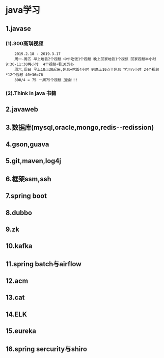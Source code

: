 # java学习
## 1.javase
### (1).300高琪视频 
        2019.2.18 - 2019.3.17
        周一-周五 早上地铁2个视频 中午吃饭1个视频 晚上回家地铁1个视频 回家视频半小时 9:30-11:30两小时  4个视频+看10页书
        周六,周日 早上10点30起床,休息+吃饭4小时 到晚上10点半休息 学习八小时 24个视频*12个视频 40+36=76
        300/4 = 75 一周75个视频 加油!!!
### (2).Think in java 书籍
## 2.javaweb
## 3.数据库(mysql,oracle,mongo,redis--redission)
## 4.gson,guava
## 5.git,maven,log4j
## 6.框架ssm,ssh
## 7.spring boot
## 8.dubbo
## 9.zk
## 10.kafka
## 11.spring batch与airflow
## 12.acm
## 13.cat
## 14.ELK
## 15.eureka
## 16.spring sercurity与shiro
